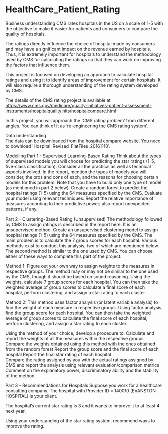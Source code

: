 # HealthCare_Patient_Rating
Business understanding
CMS rates hospitals in the US on a scale of 1-5 with the objective to make it easier for patients and consumers to compare the quality of hospitals.
 
The ratings directly influence the choice of hospital made by consumers and may have a significant impact on the revenue earned by hospitals. Thus, it is extremely important for hospitals to understand the methodology used by CMS for calculating the ratings so that they can work on improving the factors that influence them.
 
This project is focused on developing an approach to calculate hospital ratings and using it to identify areas of improvement for certain hospitals. It will also require a thorough understanding of the rating system developed by CMS.
 
The details of the CMS rating project is available at https://www.cms.gov/medicare/quality-initiatives-patient-assessment-instruments/hospitalqualityinits/hospitalcompare.html
 
In this project, you will approach the ‘CMS rating problem’ from different angles. You can think of it as ‘re-engineering the CMS rating system’.
 


 
Data understanding  
The data can be downloaded from the hospital compare website. You need to download 'Hospital_Revised_FlatFiles_20161110'. 
 
Modelling 
Part 1 - Supervised Learning-Based Rating
Think about the types of supervised models you will choose for predicting the star ratings (1-5, five-class classification). Consider all the practical as well as technical aspects involved. In the report, mention the types of models you will consider, the pros and cons of each, and the reasons for choosing certain models for this problem. Note that you have to build only one type of model (as mentioned in part 2 below). 
Create a random forest to predict the hospital ratings (1-5) using the 64 measures specified by the CMS.
Evaluate your model using relevant techniques. Report the relative importance of measures according to their predictive power; also report unexpected patterns, if any.
 
Part 2 - Clustering-Based Rating (Unsupervised)
The methodology followed by CMS to assign ratings is described in the report here. It is an unsupervised method. Create an unsupervised clustering model to assign hospital ratings (1-5) using the 64 measures specified by the CMS. The main problem is to calculate the 7 group scores for each hospital. Various methods exist to conduct this analysis, two of which are mentioned below. The second method is similar to the one used by CMS. You can choose either of these ways to complete this part of the project.  
 
Method 1: Figure out your own way to assign weights to the measures in respective groups. The method may or may not be similar to the one used by the CMS, though it should be based on sound reasoning. Using the weights, calculate 7 group scores for each hospital. You can then take the weighted average of group scores to calculate a final score of each hospital, perform clustering, and assign a star rating to each cluster.
    
Method 2: This method uses factor analysis (or latent variable analysis) to find the weight of each measure in respective groups. Using factor analysis, find the group score for each hospital. You can then take the weighted average of group scores to calculate the final score of each hospital, perform clustering, and assign a star rating to each cluster.
 
Using the method of your choice, develop a procedure to:
Calculate and report the weights of all the measures within the respective groups
Compare the weights obtained using this method with the ones obtained from the random forest
Report the group score and the final score of each hospital
Report the final star rating of each hospital  
Compare the rating assigned by you with the actual ratings assigned by CMS and report the analysis using relevant evaluation/comparison metrics
Comment on the explanatory power, discriminatory ability and the stability of the method
 
Part 3 - Recommendations for Hospitals
Suppose you work for a healthcare consulting company. The hospital with Provider ID = 140010 (EVANSTON HOSPITAL) is your client. 
 
The hospital’s current star rating is 3 and it wants to improve it to at least 4 next year. 
 
Using your understanding of the star rating system, recommend ways to improve the rating. 
